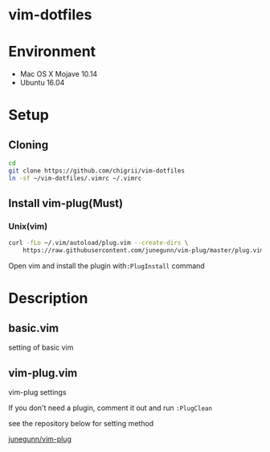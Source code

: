 # vim-dotfiles

# Environment

- Mac OS X Mojave 10.14
- Ubuntu 16.04

# Setup

## Cloning

```bash
cd
git clone https://github.com/chigrii/vim-dotfiles
ln -sf ~/vim-dotfiles/.vimrc ~/.vimrc
```

## Install vim-plug(Must)

### Unix(vim)

```bash
curl -fLo ~/.vim/autoload/plug.vim --create-dirs \
    https://raw.githubusercontent.com/junegunn/vim-plug/master/plug.vim
```

Open vim and install the plugin with`:PlugInstall` command

# Description

## basic.vim

setting of basic vim

## vim-plug.vim

vim-plug settings

If you don't need a plugin, comment it out and run `:PlugClean`

see the repository below for setting method

[junegunn/vim-plug](https://github.com/junegunn/vim-plug)
